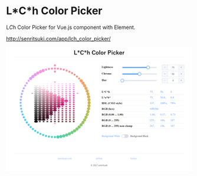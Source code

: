 # L\*C\*h Color Picker
L*C*h Color Picker for Vue.js component with Element.

http://senritsuki.com/app/lch_color_picker/

![](./lch_color_picker.png)
